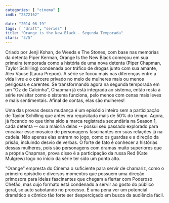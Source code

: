 ```yaml
---
categories: [ "cinema" ]
imdb: "2372162"

date: "2014-06-19"
tags: [ "draft", "series" ]
title: "Orange is the New Black - Segunda Temporada"
stars: "3/5"
---
```

Criado por Jenji Kohan, de Weeds e The Stones, com base nas memórias da detenta Piper Kerman, Orange Is the New Black começou em sua primeira temporada como a história de uma nova detenta (Piper Chapman, Taylor Schilling) condenada por tráfico de drogas junto com sua amante, Alex Vause (Laura Prepon). A série se focou mais nas diferenças entre a vida livre e o cárcere privado no meio de mulheres mais ou menos perigosas e carentes. Se transformando agora na segunda temporada em um "Oz de Calcinha", Chapman já está integrada ao sistema, então resta à série revisitar como o sistema funciona, pelo menos com cenas mais leves e mais sentimentais. Afinal de contas, elas são mulheres!

Uma das provas dessa mudança é um episódio inteiro sem a participação de Taylor Schilling que antes era requisitada mais de 50% do tempo. Agora, já focando no que tinha sido a marca registrada secundária na Season 1, cada detenta -- ou a maioria delas -- possui seu passado explorado para encaixar esse mosaico de personagens fascinantes em suas relações já na cadeia. Não apenas elas entram no jogo, como os guardas e a direção da prisão, incluindo desvio de verbas. O forte de fato é conhecer a histórias dessas mulheres, pois são personagens com dramas muito superiores que a própria Chapman, prova disso é a participação da russa Red (Kate Mulgrew) logo no início da série ter sido um ponto alto.

"Orange" empresta do Cinema o suficiente para servir de chamariz, como o primeiro episódio e diversos momentos que possuem uma direção primosora para ideias fascinantes que chegam a flertar com Poderoso Chefão, mas cujo formato está condenado a servir ao gosto do público geral, se auto sabotando no processo. É uma pena ver um potencial dramático e cômico tão forte ser desperciçado em busca da audiência fácil.

